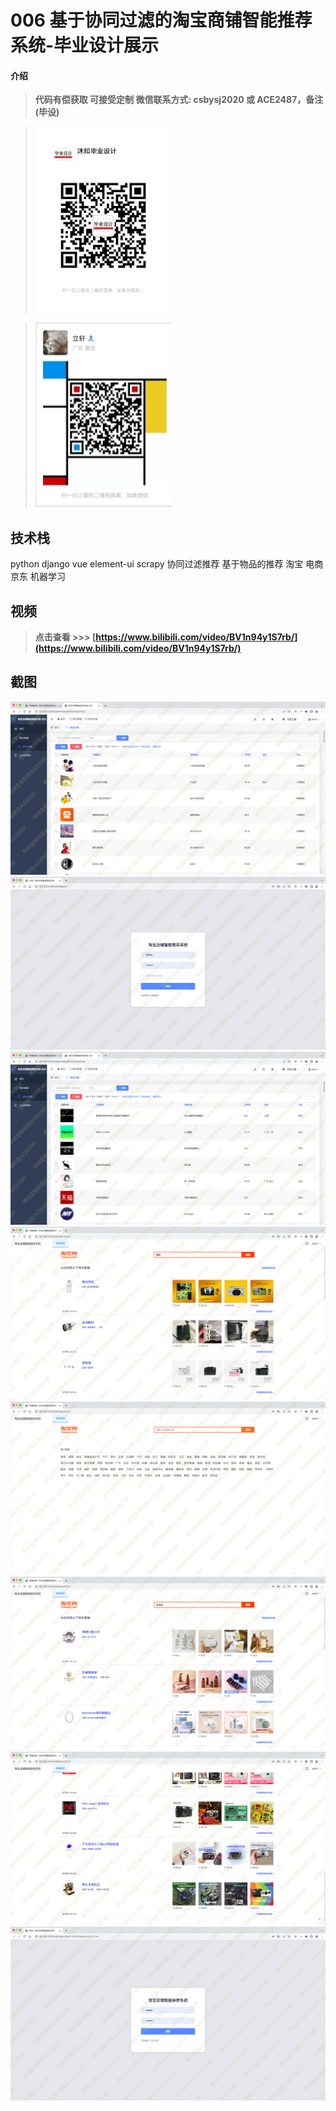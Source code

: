 # 006 基于协同过滤的淘宝商铺智能推荐系统-毕业设计展示

#### 介绍

> **代码有偿获取 可接受定制 微信联系方式: csbysj2020 或 ACE2487，备注(毕设)**

> ![](./qrcode2.jpg)

> ![](./qrcode.jpg)

## 技术栈

python django vue element-ui scrapy 协同过滤推荐 基于物品的推荐 淘宝 电商 京东 机器学习

## 视频

> **点击查看 \>\>\> [https://www.bilibili.com/video/BV1n94y1S7rb/](https://www.bilibili.com/video/BV1n94y1S7rb/)**

## 截图

![](./01.png)
![](./02.png)
![](./03.png)
![](./04.png)
![](./05.png)
![](./06.png)
![](./07.png)
![](./08.png)